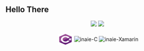 ## Hello There
<div align="center">
  <img height="180em" src="https://github-readme-stats.vercel.app/api?username=inaie&show_icons=true&theme=dark&include_all_commits=true&count_private=true"/>
  <img height="180em" src="https://github-readme-stats.vercel.app/api/top-langs/?username=inaie&layout=compact&langs_count=7&theme=dark"/>
  <img
</div>
<div style="display: inline_block"><br>
  <img align="center" alt="inaie-Csharp" height="30" width="40" src="https://raw.githubusercontent.com/devicons/devicon/master/icons/csharp/csharp-original.svg">
  <img align="center" alt="inaie-C" height="30" width="40" src="https://cdn.jsdelivr.net/gh/devicons/devicon/icons/c/c-original.svg" />
  <img align="center" alt="inaie-Xamarin" height="30" width="40" src="https://cdn.jsdelivr.net/gh/devicons/devicon/icons/xamarin/xamarin-original.svg" />
